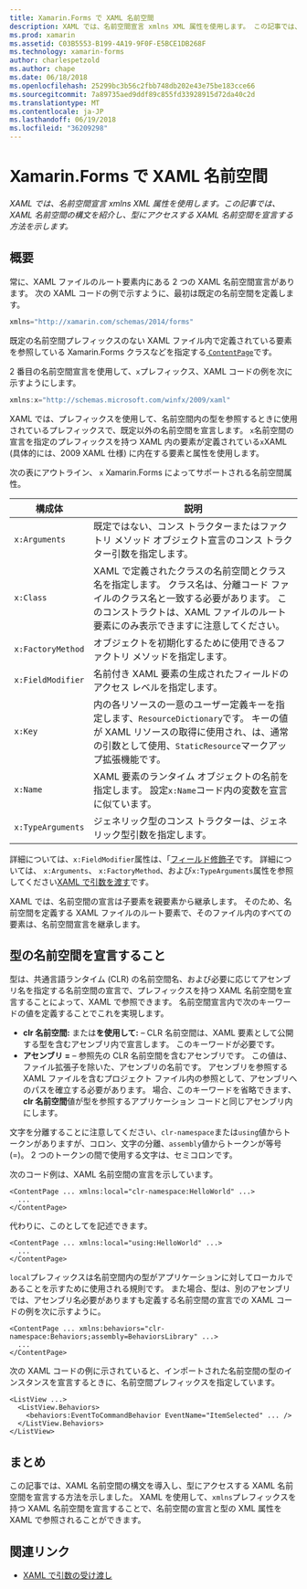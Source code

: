 ```yaml
---
title: Xamarin.Forms で XAML 名前空間
description: XAML では、名前空間宣言 xmlns XML 属性を使用します。 この記事では、XAML 名前空間の構文を紹介し、型にアクセスする XAML 名前空間を宣言する方法を示します。
ms.prod: xamarin
ms.assetid: C03B5553-B199-4A19-9F0F-E5BCE1DB268F
ms.technology: xamarin-forms
author: charlespetzold
ms.author: chape
ms.date: 06/18/2018
ms.openlocfilehash: 25299bc3b56c2fbb748db202e43e75be183cce66
ms.sourcegitcommit: 7a89735aed9ddf89c855fd33928915d72da40c2d
ms.translationtype: MT
ms.contentlocale: ja-JP
ms.lasthandoff: 06/19/2018
ms.locfileid: "36209298"
---
```

# <a name="xaml-namespaces-in-xamarinforms"></a>Xamarin.Forms で XAML 名前空間

_XAML では、名前空間宣言 xmlns XML 属性を使用します。この記事では、XAML 名前空間の構文を紹介し、型にアクセスする XAML 名前空間を宣言する方法を示します。_

## <a name="overview"></a>概要

常に、XAML ファイルのルート要素内にある 2 つの XAML 名前空間宣言があります。 次の XAML コードの例で示すように、最初は既定の名前空間を定義します。

```csharp
xmlns="http://xamarin.com/schemas/2014/forms"
```

既定の名前空間プレフィックスのない XAML ファイル内で定義されている要素を参照している Xamarin.Forms クラスなどを指定する[ `ContentPage`](https://developer.xamarin.com/api/type/Xamarin.Forms.ContentPage/)です。

2 番目の名前空間宣言を使用して、`x`プレフィックス、XAML コードの例を次に示すようにします。

```csharp
xmlns:x="http://schemas.microsoft.com/winfx/2009/xaml"
```

XAML では、プレフィックスを使用して、名前空間内の型を参照するときに使用されているプレフィックスで、既定以外の名前空間を宣言します。 `x`名前空間の宣言を指定のプレフィックスを持つ XAML 内の要素が定義されている`x`XAML (具体的には、2009 XAML 仕様) に内在する要素と属性を使用します。

次の表にアウトライン、 `x` Xamarin.Forms によってサポートされる名前空間属性。

|構成体|説明|
|--- |--- |
|`x:Arguments`|既定ではない、コンス トラクターまたはファクトリ メソッド オブジェクト宣言のコンス トラクター引数を指定します。|
|`x:Class`|XAML で定義されたクラスの名前空間とクラス名を指定します。 クラス名は、分離コード ファイルのクラス名と一致する必要があります。 このコンストラクトは、XAML ファイルのルート要素にのみ表示できますに注意してください。|
|`x:FactoryMethod`|オブジェクトを初期化するために使用できるファクトリ メソッドを指定します。|
|`x:FieldModifier`|名前付き XAML 要素の生成されたフィールドのアクセス レベルを指定します。|
|`x:Key`|内の各リソースの一意のユーザー定義キーを指定します、`ResourceDictionary`です。 キーの値が XAML リソースの取得に使用され、は、通常の引数として使用、`StaticResource`マークアップ拡張機能です。|
|`x:Name`|XAML 要素のランタイム オブジェクトの名前を指定します。 設定`x:Name`コード内の変数を宣言に似ています。|
|`x:TypeArguments`|ジェネリック型のコンス トラクターは、ジェネリック型引数を指定します。|

詳細については、`x:FieldModifier`属性は、「[フィールド修飾子](~/xamarin-forms/xaml/field-modifiers.md)です。 詳細については、 `x:Arguments`、 `x:FactoryMethod`、および`x:TypeArguments`属性を参照してください[XAML で引数を渡す](~/xamarin-forms/xaml/passing-arguments.md)です。

XAML では、名前空間の宣言は子要素を親要素から継承します。 そのため、名前空間を定義する XAML ファイルのルート要素で、そのファイル内のすべての要素は、名前空間宣言を継承します。

## <a name="declaring-namespaces-for-types"></a>型の名前空間を宣言すること

型は、共通言語ランタイム (CLR) の名前空間名、および必要に応じてアセンブリ名を指定する名前空間の宣言で、プレフィックスを持つ XAML 名前空間を宣言することによって、XAML で参照できます。 名前空間宣言内で次のキーワードの値を定義することでこれを実現します。

- **clr 名前空間:** または**を使用して:** – CLR 名前空間は、XAML 要素として公開する型を含むアセンブリ内で宣言します。 このキーワードが必要です。
- **アセンブリ =** – 参照先の CLR 名前空間を含むアセンブリです。 この値は、ファイル拡張子を除いた、アセンブリの名前です。 アセンブリを参照する XAML ファイルを含むプロジェクト ファイル内の参照として、アセンブリへのパスを確立する必要があります。 場合、このキーワードを省略できます、 **clr 名前空間**値が型を参照するアプリケーション コードと同じアセンブリ内にします。

文字を分離することに注意してください、`clr-namespace`または`using`値からトークンがありますが、コロン、文字の分離、`assembly`値からトークンが等号 (=)。 2 つのトークンの間で使用する文字は、セミコロンです。

次のコード例は、XAML 名前空間の宣言を示しています。

```xaml
<ContentPage ... xmlns:local="clr-namespace:HelloWorld" ...>
  ...
</ContentPage>
```

代わりに、このとしてを記述できます。

```xaml
<ContentPage ... xmlns:local="using:HelloWorld" ...>
  ...
</ContentPage>
```

`local`プレフィックスは名前空間内の型がアプリケーションに対してローカルであることを示すために使用される規則です。 また場合、型は、別のアセンブリでは、アセンブリ名必要がありますも定義する名前空間の宣言での XAML コードの例を次に示すように。

```xaml
<ContentPage ... xmlns:behaviors="clr-namespace:Behaviors;assembly=BehaviorsLibrary" ...>
  ...
</ContentPage>
```

次の XAML コードの例に示されていると、インポートされた名前空間の型のインスタンスを宣言するときに、名前空間プレフィックスを指定しています。

```xaml
<ListView ...>
  <ListView.Behaviors>
    <behaviors:EventToCommandBehavior EventName="ItemSelected" ... />
  </ListView.Behaviors>
</ListView>
```

## <a name="summary"></a>まとめ

この記事では、XAML 名前空間の構文を導入し、型にアクセスする XAML 名前空間を宣言する方法を示しました。 XAML を使用して、`xmlns`プレフィックスを持つ XAML 名前空間を宣言することで、名前空間の宣言と型の XML 属性を XAML で参照されることができます。


## <a name="related-links"></a>関連リンク

- [XAML で引数の受け渡し](~/xamarin-forms/xaml/passing-arguments.md)
